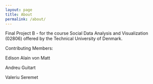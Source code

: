 ```yaml
---
layout: page
title: About
permalink: /about/
---
```


Final Project B - for the course Social Data Analysis and Visualization (02806) offered by the Technical University of Denmark.

Contributing Members:

Edison Alain von Matt

Andreu Guitart

Valeriu Seremet